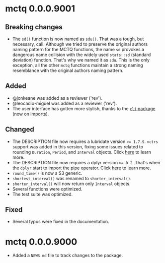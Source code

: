 # mctq 0.0.0.9001

## Breaking changes

* The `sd()` function is now named as `sdu()`. That was a tough, but necessary, call. Although we tried to preserve the original authors naming pattern for the MCTQ functions, the name `sd` provokes a dangerous name collision with the widely used `stats::sd` (standard deviation) function. That's why we named it as `sdu`. This is the only exception, all the other `mctq` functions maintain a strong naming resemblance with the original authors naming pattern.

## Added

* @jonkeane was added as a reviewer ('rev').
* @leocadio-miguel was added as a reviewer ('rev').
* The user interface has gotten more stylish, thanks to the [`cli` package](https://cli.r-lib.org) (now on imports).

## Changed

* The DESCRIPTION file now requires a lubridate version `>= 1.7.9`. `vctrs` support was added in this version, fixing some issues related to rounding `Duration`, `Period`, and `Interval` objects. Click [here](https://github.com/tidyverse/lubridate/pull/871) to learn more.
* The DESCRIPTION file now requires a dplyr version `>= 0.2`. That's when the `dplyr` start to import the pipe operator. Click [here](https://github.com/tidyverse/dplyr/blob/master/NEWS.md#piping) to learn more.
* `round_time()` is now a S3 generic.
* `shortest_interval()` was renamed to `shorter_interval()`.
* `shorter_interval()` will now return only `Interval` objects.
* Several functions were optimized.
* The test suite was optimized.

## Fixed

* Several typos were fixed in the documentation.


# mctq 0.0.0.9000

* Added a `NEWS.md` file to track changes to the package.
